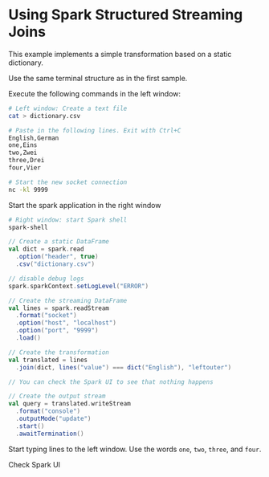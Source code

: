 # Using Spark Structured Streaming Joins

This example implements a simple transformation based on a static dictionary.

Use the same terminal structure as in the first sample.

Execute the following commands in the left window:

```bash
# Left window: Create a text file
cat > dictionary.csv

# Paste in the following lines. Exit with Ctrl+C
English,German
one,Eins
two,Zwei
three,Drei
four,Vier

# Start the new socket connection
nc -kl 9999
```

Start the spark application in the right window

```bash
# Right window: start Spark shell
spark-shell
```

```scala
// Create a static DataFrame
val dict = spark.read
  .option("header", true)
  .csv("dictionary.csv")

// disable debug logs
spark.sparkContext.setLogLevel("ERROR")

// Create the streaming DataFrame
val lines = spark.readStream
  .format("socket")
  .option("host", "localhost")
  .option("port", "9999")
  .load()

// Create the transformation
val translated = lines
  .join(dict, lines("value") === dict("English"), "leftouter")

// You can check the Spark UI to see that nothing happens

// Create the output stream
val query = translated.writeStream
  .format("console")
  .outputMode("update")
  .start()
  .awaitTermination()
```

Start typing lines to the left window. Use the words `one`, `two`, `three`, and `four`.

Check Spark UI
